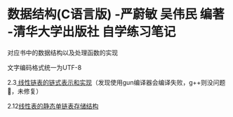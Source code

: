 # 数据结构(C语言版) -严蔚敏 吴伟民 编著 -清华大学出版社 自学练习笔记

对应书中的数据结构以及处理函数的实现

文字编码格式统一为UTF-8

2.3[ 线性链表的链式表示和实现](https://github.com/Wangs121/DataStructureInC/blob/master/List/LinearList.c)（发现使用gun编译器会编译失败，g++则没问题🤢，未修复）

2.12[线性表的静态单链表存储结构](https://github.com/Wangs121/DataStructureInC/blob/master/List/StaticLinkList.c)

